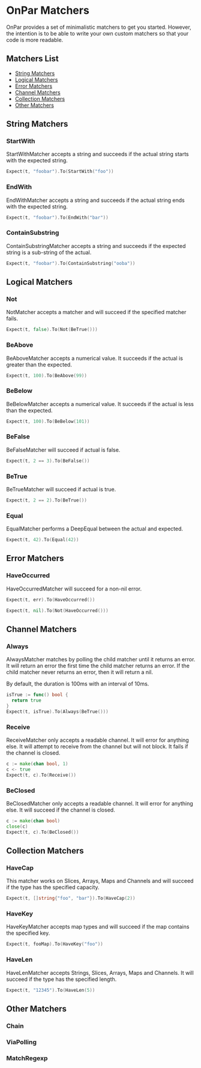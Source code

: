 # OnPar Matchers

OnPar provides a set of minimalistic matchers to get you started.
However, the intention is to be able to write your own custom matchers so that
your code is more readable.


## Matchers List
- [String Matchers](#string-matchers)
- [Logical Matchers](#logical-matchers)
- [Error Matchers](#error-matchers)
- [Channel Matchers](#channel-matchers)
- [Collection Matchers](#collection-matchers)
- [Other Matchers](#other-matchers)


## String Matchers
### StartWith
StartWithMatcher accepts a string and succeeds if the actual string starts with
the expected string.

```go
Expect(t, "foobar").To(StartWith("foo"))
```

### EndWith
EndWithMatcher accepts a string and succeeds if the actual string ends with
the expected string.

```go
Expect(t, "foobar").To(EndWith("bar"))
```

### ContainSubstring
ContainSubstringMatcher accepts a string and succeeds if the expected string is a
sub-string of the actual.

```go
Expect(t, "foobar").To(ContainSubstring("ooba"))
```

## Logical Matchers
### Not
NotMatcher accepts a matcher and will succeed if the specified matcher fails.

```go
Expect(t, false).To(Not(BeTrue()))
```

### BeAbove
BeAboveMatcher accepts a numerical value. It succeeds if the actual is greater
than the expected.

```go
Expect(t, 100).To(BeAbove(99))
```

### BeBelow
BeBelowMatcher accepts a numerical value. It succeeds if the actual is
less than the expected.

```go
Expect(t, 100).To(BeBelow(101))
```

### BeFalse
BeFalseMatcher will succeed if actual is false.

```go
Expect(t, 2 == 3).To(BeFalse())
```

### BeTrue
BeTrueMatcher will succeed if actual is true.

```go
Expect(t, 2 == 2).To(BeTrue())
```

### Equal
EqualMatcher performs a DeepEqual between the actual and expected.

```go
Expect(t, 42).To(Equal(42))
```

## Error Matchers
### HaveOccurred
HaveOccurredMatcher will succeed for a non-nil error.

```go
Expect(t, err).To(HaveOccurred())

Expect(t, nil).To(Not(HaveOccurred()))
```

## Channel Matchers
### Always
AlwaysMatcher matches by polling the child matcher until it returns an error.
It will return an error the first time the child matcher returns an error.
If the child matcher never returns an error, then it will return a nil.

By default, the duration is 100ms with an interval of 10ms.

```go
isTrue := func() bool {
  return true
}
Expect(t, isTrue).To(Always(BeTrue()))
```

### Receive
ReceiveMatcher only accepts a readable channel. It will error for anything else.
It will attempt to receive from the channel but will not block.
It fails if the channel is closed.

```go
c := make(chan bool, 1)
c <- true
Expect(t, c).To(Receive())
```

### BeClosed
BeClosedMatcher only accepts a readable channel. It will error for anything else.
It will succeed if the channel is closed.

```go
c := make(chan bool)
close(c)
Expect(t, c).To(BeClosed())
```

## Collection Matchers
### HaveCap
This matcher works on Slices, Arrays, Maps and Channels and will succeed if the
type has the specified capacity.

```go
Expect(t, []string{"foo", "bar"}).To(HaveCap(2))
```
### HaveKey
HaveKeyMatcher accepts map types and will succeed if the map contains the
specified key.

```go
Expect(t, fooMap).To(HaveKey("foo"))
```

### HaveLen
HaveLenMatcher accepts Strings, Slices, Arrays, Maps and Channels. It will
succeed if the type has the specified length.
```go
Expect(t, "12345").To(HaveLen(5))
```

## Other Matchers
### Chain
### ViaPolling
### MatchRegexp

